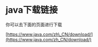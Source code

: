 # java下载链接

你可以去下面的页面进行下载

[https://www.java.com/zh\_CN/download/](https://www.java.com/zh_CN/download/)

